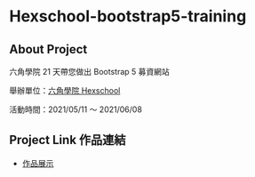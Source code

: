 # Hexschool-bootstrap5-training
## About Project
六角學院 21 天帶您做出 Bootstrap 5 募資網站

舉辦單位：[六角學院 Hexschool](https://www.hexschool.com/ "六角學院 Hexschool")

活動時間：2021/05/11 ～ 2021/06/08

## Project Link 作品連結
- [作品展示](https://tairong225.github.io/Hexschool-bootstrap5-training/index.html "作品展示")